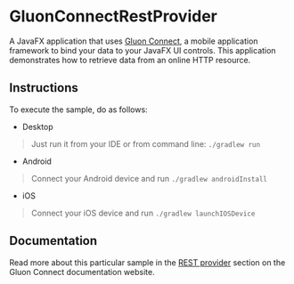
GluonConnectRestProvider
===========

A JavaFX application that uses [Gluon Connect](https://gluonhq.com/open-source/connect), a mobile application
framework to bind your data to your JavaFX UI controls. This application demonstrates how to retrieve data from an
online HTTP resource.


Instructions
------------
To execute the sample, do as follows:

* Desktop
> Just run it from your IDE or from command line: `./gradlew run`
* Android
> Connect your Android device and run `./gradlew androidInstall`
* iOS
> Connect your iOS device and run `./gradlew launchIOSDevice`

Documentation
-------------

Read more about this particular sample in the [REST provider](http://docs.gluonhq.com/connect/latest/#_rest_provider)
section on the Gluon Connect documentation website.
